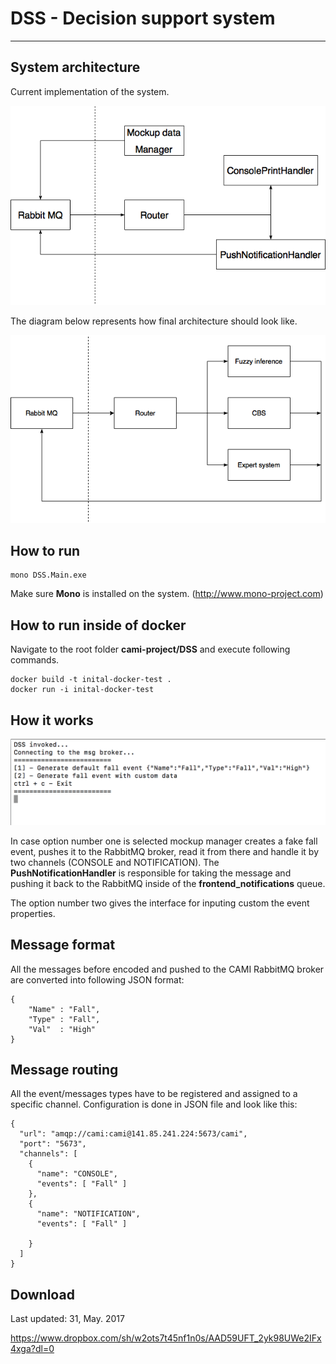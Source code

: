  
 DSS -  Decision support system
===================
----------
System architecture
-------------
Current implementation of the system. 

![current state of the system](https://github.com/cami-project/cami-project/blob/196-DSS-implementation/DSS/Readme%20Assets/Current%20state.png?raw=true)

The diagram below represents how final architecture should look like.

![final product](https://github.com/cami-project/cami-project/blob/196-DSS-implementation/DSS/Readme%20Assets/Message%20router.png?raw=true)

How to run
-------------
```
mono DSS.Main.exe
```
Make sure **Mono** is installed on the system. (http://www.mono-project.com) 

How to run inside of docker
-------------

Navigate to the root folder **cami-project/DSS** and execute following commands.
```
docker build -t inital-docker-test .
docker run -i inital-docker-test
```

How it works
-------------

![console interface](https://github.com/cami-project/cami-project/blob/196-DSS-implementation/DSS/Readme%20Assets/Console%20interface.png?raw=true)


In case option number one is selected mockup manager creates a fake fall event, pushes it to the RabbitMQ broker,  read it from there and handle it by two channels (CONSOLE and NOTIFICATION). The **PushNotificationHandler** is responsible for taking the message and pushing it back to the RabbitMQ inside of the **frontend_notifications** queue.

The option number two gives the interface for inputing custom the event properties. 


Message format
-------------
All the messages before encoded and pushed to the CAMI RabbitMQ broker are converted into following JSON format:  
```
{ 
	"Name" : "Fall",
	"Type" : "Fall",
	"Val"  : "High"
}
```


Message routing
-------------
All the event/messages types have to be registered and assigned to a specific channel.  Configuration is done in JSON file and look like this:

```
{
  "url": "amqp://cami:cami@141.85.241.224:5673/cami",
  "port": "5673",
  "channels": [
    {
      "name": "CONSOLE",
      "events": [ "Fall" ]
    },
    {
      "name": "NOTIFICATION",
      "events": [ "Fall" ]

    }
  ]
}

```


Download
-------------
Last updated: 31, May. 2017

https://www.dropbox.com/sh/w2ots7t45nf1n0s/AAD59UFT_2yk98UWe2IFx4xga?dl=0 










































































































































































































































































































































































































































































































 
